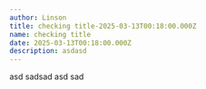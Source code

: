 ```yaml
---
author: Linson
title: checking title-2025-03-13T00:18:00.000Z
name: checking title
date: 2025-03-13T00:18:00.000Z
description: asdasd
---
```

asd sadsad asd sad
